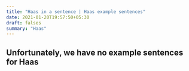 ```yaml
---
title: "Haas in a sentence | Haas example sentences"
date: 2021-01-20T19:57:50+05:30
draft: falses
summary: "Haas"
---
```

## Unfortunately, we have no example sentences for Haas                 
